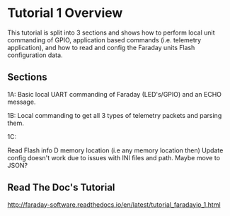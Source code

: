 
# Tutorial 1 Overview

This tutorial is split into 3 sections and shows how to perform local unit commanding of GPIO, application based commands (i.e. telemetry application), and how to read and config the Faraday units Flash configuration data.

## Sections

1A:
Basic local UART commanding of Faraday (LED's/GPIO) and an ECHO message.

1B:
Local commanding to get all 3 types of telemetry packets and parsing them.

1C:

Read Flash info D memory location (i.e any memory location then)
Update config doesn't work due to issues with INI files and path. Maybe move to JSON?

## Read The Doc's Tutorial

http://faraday-software.readthedocs.io/en/latest/tutorial_faradayio_1.html